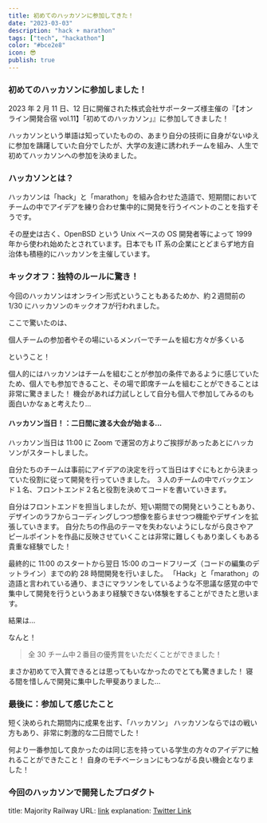 ```yaml
---
title: 初めてのハッカソンに参加してきた！
date: "2023-03-03"
description: "hack + marathon"
tags: ["tech", "hackathon"]
color: "#bce2e8"
icon: 😎
publish: true
---
```


### 初めてのハッカソンに参加しました！

2023 年 2 月 11 日、12 日に開催された株式会社サポーターズ様主催の『【オンライン開発合宿 vol.11】「初めてのハッカソン」』に参加してきました！

ハッカソンという単語は知っていたものの、あまり自分の技術に自身がないゆえに参加を躊躇していた自分でしたが、大学の友達に誘われチームを組み、人生で初めてハッカソンへの参加を決めました。

### ハッカソンとは？

ハッカソンは「hack」と「marathon」を組み合わせた造語で、短期間においてチームの中でアイデアを練り合わせ集中的に開発を行うイベントのことを指すそうです。

その歴史は古く、OpenBSD という Unix ベースの OS 開発者等によって 1999 年から使われ始めたとされています。日本でも IT 系の企業にとどまらず地方自治体も積極的にハッカソンを主催しています。

### キックオフ：独特のルールに驚き！

今回のハッカソンはオンライン形式ということもあるためか、約２週間前の 1/30 にハッカソンのキックオフが行われました。

ここで驚いたのは、

個人チームの参加者やその場にいるメンバーでチームを組む方々が多くいる

ということ！

個人的にはハッカソンはチームを組むことが参加の条件であるように感じていたため、個人でも参加できること、その場で即席チームを組むことができることは非常に驚きました！
機会があれば力試しとして自分も個人で参加してみるのも面白いかなぁと考えたり...

#### ハッカソン当日！：二日間に渡る大会が始まる...

ハッカソン当日は 11:00 に Zoom で運営の方よりご挨拶があったあとにハッカソンがスタートしました。

自分たちのチームは事前にアイデアの決定を行って当日はすぐにもとから決まっていた役割に従って開発を行っていきました。
３人のチームの中でバックエンド１名、フロントエンド２名と役割を決めてコードを書いていきます。

自分はフロントエンドを担当しましたが、短い期間での開発ということもあり、デザインのラフからコーディングしつつ想像を膨らませつつ機能やデザインを拡張していきます。
自分たちの作品のテーマを失わないようにしながら良さやアピールポイントを作品に反映させていくことは非常に難しくもあり楽しくもある貴重な経験でした！

最終的に 11:00 のスタートから翌日 15:00 のコードフリーズ（コードの編集のデットライン）までの約 28 時間開発を行いました。
「Hack」と「marathon」の造語と言われている通り、まさにマラソンをしているような不思議な感覚の中で集中して開発を行うというあまり経験できない体験をすることができたと思います。

結果は...

なんと！

> 全 30 チーム中２番目の優秀賞をいただくことができました！

まさか初めてで入賞できるとは思ってもいなかったのでとても驚きました！
寝る間を惜しんで開発に集中した甲斐ありました...

### 最後に：参加して感じたこと

短く決められた期間内に成果を出す、「ハッカソン」
ハッカソンならではの戦い方もあり、非常に刺激的な二日間でした！

何より一番参加して良かったのは同じ志を持っている学生の方々のアイデアに触れることができたこと！
自身のモチベーションにもつながる良い機会となりました！

### 今回のハッカソンで開発したプロダクト

title: Majority Railway
URL: [link](https://hackathon-app-2-11.vercel.app/)
explanation: [Twitter Link](https://twitter.com/geek_pjt/status/1624701536705318912)

